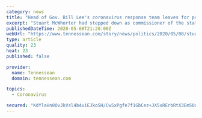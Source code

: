 ```yaml
---
category: news
title: "Head of Gov. Bill Lee's coronavirus response team leaves for private sector"
excerpt: "Stuart McWhorter had stepped down as commissioner of the state's finance department in order to take his current role."
publishedDateTime: 2020-05-08T21:20:00Z
webUrl: "https://www.tennessean.com/story/news/politics/2020/05/08/stuart-mcwhorter-tennessees-coronavirus-response-leader-leaves-private-sector/3099285001/"
type: article
quality: 23
heat: 23
published: false

provider:
  name: Tennessean
  domain: tennessean.com

topics:
  - Coronavirus

secured: "KdYlaHn0OvJkVsl4b4viEJko5H/Cw5xPgfe7f1GbCez+JX5xRErbRtX3Em5Oajor+nxw6vIJGHv+wYJM/YsNSluO5rH4pGcRLVK3bYdY2hezekgEIT/fR0NJucr9XHnl7ot0y6sXWnVsiHyFP6FqpCLheO2kXv26AyLo1pthni1za/RoPEBh27QtzI31Zs9sVSugn3MyK4cKrrDzXwZYK5v0bkCdsYwqQVqTs/YeLSOoLwDjYX/7u5bZvpGyNJvy7MkRdPWVQIULe2bm+bDDQkpAufRWPn670EBd0aAfeMl1ED9rdPV6Q4SRm45EClZiF21LCyOyrS3G/DmaKq9K7Bl12ZZiWGaIk7cscv0M0Cje1o0kj1kiBtijPxZfERNVMGIdqgMNVKvJnqBxnh1zq98P2lQ+4qv68+Fk3iVVn5gZGY0mQktTtGvfqGFgzF9vJS5S9jfQg35naKjdgcmXLJ/dTihARNcMqshJWhGRP6Q=;UADwn822ppPvOHOGKF1qYA=="
---
```


